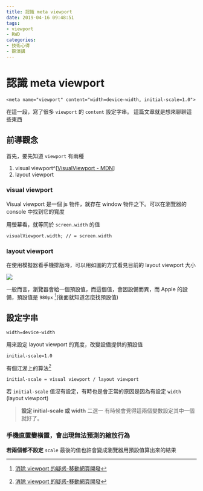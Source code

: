 ```yaml
---
title: 認識 meta viewport
date: 2019-04-16 09:48:51
tags:
- viewport
- RWD
categories:
- 技術心得
- 聽演講
---
```


# 認識 meta viewport

```html=
<meta name="viewport" content="width=device-width, initial-scale=1.0">
```

在這一段，寫了很多 `viewport` 的 `content` 設定字串。
這篇文章就是想來聊聊這些東西

## 前導觀念

首先，要先知道 `viewport` 有兩種

1. visual viewport^[[VisualViewport - MDN](https://developer.mozilla.org/en-US/docs/Web/API/VisualViewport)]
2. layout viewport

### visual viewport

Visual viewport 是一個 js 物件，就存在 window 物件之下。可以在瀏覽器的 console 中找到它的寬度

用螢幕看，就等同於 `screen.width` 的值

```javascript=
visualViewport.width; // = screen.width
```

### layout viewport

在使用模擬器看手機排版時，可以用如圖的方式看見目前的 layout viewport 大小

![](https://i.imgur.com/EB5ugA8.png)

一般而言，瀏覽器會給一個預設值，而這個值，會因設備而異，而 Apple 的設備，預設值是 `980px` [^ref1](後面就知道怎麼找預設值)

## 設定字串

`width=device-width`

用來設定 layout viewport 的寬度，改變設備提供的預設值

`initial-scale=1.0`

有個江湖上的算法[^ref1]

```
initial-scale = visual viewport / layout viewport
```

若 `initial-scale` 值沒有設定，有時也是會正常的原因是因為有設定 `width` (layout viewport)

> **設定 initial-scale 或 width** 二選一
> 有時候會覺得這兩個變數設定其中一個就好了。

### 手機直置變橫置，會出現無法預測的縮放行為

**若兩個都不設定**
`scale` 最後的值也許會變成瀏覽器用預設值算出來的結果

[^ref1]: [消除 viewport 的疑惑-移動網頁開發](https://www.zybuluo.com/gongzhen/note/170557)
